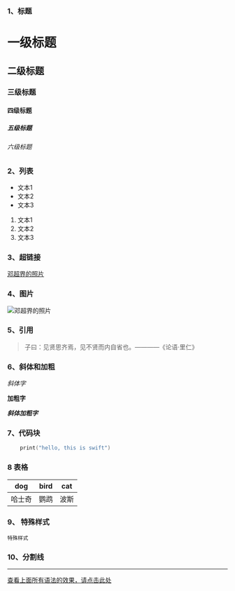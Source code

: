 
### 1、标题
# 一级标题
## 二级标题
### 三级标题
#### 四级标题
##### 五级标题
###### 六级标题

### 2、列表
- 文本1
- 文本2
- 文本3
1. 文本1
2. 文本2
3. 文本3

### 3、超链接

[邓超界的照片](https://avatars3.githubusercontent.com/u/13744851?s=96&v=4)

### 4、图片

![邓超界的照片](https://avatars3.githubusercontent.com/u/13744851?s=96&v=4)

### 5、引用
> 子曰：见贤思齐焉，见不贤而内自省也。————《论语·里仁》

### 6、斜体和加粗

*斜体字*

**加粗字**

***斜体加粗字***


### 7、代码块
```swift
	print("hello, this is swift")
```

### 8 表格
dog  | bird | cat 
-----|------|-----
哈士奇| 鹦鹉  | 波斯

### 9、 特殊样式

`特殊样式`

### 10、分割线


---





[查看上面所有语法的效果，请点击此处](http://note.youdao.com/noteshare?id=d29dacfceaea95311e7c2d3607e9e4bf)





